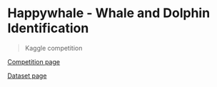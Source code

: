 # Happywhale - Whale and Dolphin Identification

> Kaggle competition

[Competition page](https://www.kaggle.com/c/happy-whale-and-dolphin/)

[Dataset page](https://www.kaggle.com/c/happy-whale-and-dolphin/data)
